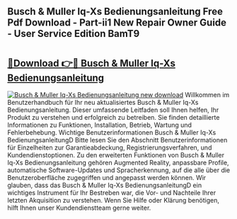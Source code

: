 ## Busch & Muller Iq-Xs Bedienungsanleitung Free Pdf Download - Part-ii1 New Repair Owner Guide - User Service Edition BamT9

# <h2><a href="http://df0pfs.blite.top/?on=Busch+%26+Muller+Iq-Xs+Bedienungsanleitung">🔗Download 👉🔴 Busch & Muller Iq-Xs Bedienungsanleitung</a></h2>

[![Busch & Muller Iq-Xs Bedienungsanleitung new download](https://i.imgur.com/lujVjoI.png)](http://df0pfs.blite.top/?on=Busch+%26+Muller+Iq-Xs+Bedienungsanleitung)
Willkommen im Benutzerhandbuch für Ihr neu aktualisiertes Busch & Muller Iq-Xs Bedienungsanleitung. Dieser umfassende Leitfaden soll Ihnen helfen, Ihr Produkt zu verstehen und erfolgreich zu betreiben. Sie finden detaillierte Informationen zu Funktionen, Installation, Betrieb, Wartung und Fehlerbehebung. Wichtige Benutzerinformationen Busch & Muller Iq-Xs BedienungsanleitungD Bitte lesen Sie den Abschnitt Benutzerinformationen für Einzelheiten zur Garantieabdeckung, Registrierungsverfahren, und Kundendienstoptionen. Zu den erweiterten Funktionen von Busch & Muller Iq-Xs Bedienungsanleitung gehören Augmented Reality, anpassbare Profile, automatische Software-Updates und Spracherkennung, auf die alle über die Benutzeroberfläche zugegriffen und angepasst werden können. Wir glauben, dass das Busch & Muller Iq-Xs BedienungsanleitungD ein wichtiges Instrument für Ihr Bestreben war, die Vor- und Nachteile Ihrer letzten Akquisition zu verstehen. Wenn Sie Hilfe oder Klärung benötigen, hilft Ihnen unser Kundendienstteam gerne weiter.
